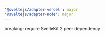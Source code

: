 ```yaml
---
'@sveltejs/adapter-vercel': major
'@sveltejs/adapter-node': major
---
```


breaking: require SvelteKit 2 peer dependency
